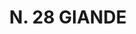 ---
title: "N. 28 GIANDE"
plant-name: "N. 28"
plant-number: "028"
plant-xml: "/assets/xml/plant028.xml"
plant-img1: "/assets/img/plant028_verso.jpg"
plant-img2: "/assets/img/plant028.jpg"
plant-title: "N. 28 GIANDE"
plant-taxon-link: ""
plant-taxon-content: ""
layout: single-xml
---